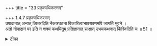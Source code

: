 +++
title = "33 प्रकृत्यधिकरणम्"

+++
1.4.7 प्रकृत्यधिकरणम्  
उपादानात् अन्यत् त्वितरदिति नैकत्रघटना विकारित्वाभावश्रवणमपि जागर्ति भुवने ।  
अतो नोपादानं पर इति न शक्यं कथयितुम् प्रतिज्ञानात् साक्षात् उभयकथनात् किंस्विदिति च ॥ 51 ॥

<details><summary>टीका</summary>

1.4.7 प्रकृत्यधिकरणम् The contention that the efficient cause is different from the material cause because one and the same obejct can not be both; and, in ordinary experience we find the उपनिषद्-s proclaiming the changeless nature of Brahman;1 and so the Supreme Brahman is not the material cause is wrong. It is because the proposition that 'by the knowledge of one thing everything is known'2 would hold good only if Brahman is admitted as the material cause of the world. Further there is the text of the उपनिषद् 'What was the wood, what was the tree, from which they have built this earth and heaven' तैत्तिरीय ब्राह्मण II, 8 - 9) states that Brahman is both the material and the efficient cause of the world. Notes : 1. That alone could be the material cause which undergoes change. 2. छान्द् Up., 6 - 1 - 3. 3. By the knowledge of the efficient cause - potter (say) there will not arise the cognition of pot. But by the knowledge of the material cause, namely, the lump of clay, there would arise the cognition of pot, etc., made up of clay.
</details>

